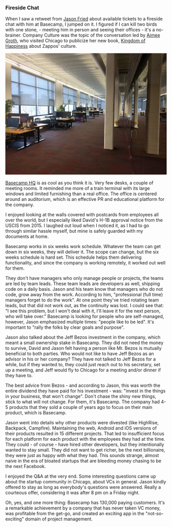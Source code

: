 ### Fireside Chat

When I saw a retweet from [Jason Fried](https://twitter.com/jasonfried) about available tickets to a fireside chat with him at Basecamp, I jumped on it. I figured if I can kill two birds with one stone, - meeting him in person and seeing their offices - it's a no-brainer. Company Culture was the topic of the conversation led by [Aimee Groth](https://twitter.com/AimeeGroth), who visited Chicago to publicize her new book, [Kingdom of Happiness](https://www.amazon.com/Kingdom-Happiness-Inside-Hsiehs-Zapponian/dp/1501129902) about Zappos' culture.

![Basecamp HQ](/resources/2017/04/basecamp.jpg)

[Basecamp HQ](https://basecamp.com/about/office) is as cool as you think it is. Very few desks, a couple of meeting rooms. It reminded me more of a train terminal with its large windows and limited furnishing than a real office. The office is centered around an auditorium, which is an effective PR and educational platform for the company.

I enjoyed looking at the walls covered with postcards from employees all over the world, but I especially liked David's H-1B approval notice from the USCIS from 2015. I laughed out loud when I noticed it, as I had to go through similar hassle myself, but mine is safely guarded with my documents at home.

Basecamp works in six weeks work schedule. Whatever the team can get down in six weeks, they will deliver it. The scope can change, but the six weeks schedule is hard set. This schedule helps them delivering functionality, and since the company is working remotely, it worked out well for them.

They don't have managers who only manage people or projects, the teams are led by team leads. These team leads are developers as well, shipping code on a daily basis. Jason and his team know that managers who do not code, grow away from the work. According to him, "professional (full time) managers forget to do the work".
At one point they've tried rotating team leads, but that did not work out, as the continuity was lost. I could see that: "I see this problem, but I won't deal with it, I'll leave it for the next person, who will take over." Basecamp is looking for people who are self-managed, however, Jason emphasized multiple times: "people like to be led". It's important to "rally the folks by clear goals and purpose".

Jason also talked about the Jeff Bezos investment in the company, which meant a small ownership stake in Basecamp. They did not need the money to survive, David and Jason felt having a person like Mr. Bezos is mutually beneficial to both parties. Who would not like to have Jeff Bezos as an advisor in his or her company? They have not talked to Jeff Bezos for a while, but if they wanted to, they could just reach out to his secretary, set up a meeting, and Jeff would fly to Chicago for a meeting and/or dinner if they have to.

The best advice from Bezos - and according to Jason, this was worth the entire dividend they have paid for his investment - was: "invest in the things in your business, that won't change". Don't chase the shiny new things, stick to what will not change. For them, it's Basecamp. The company had 4-5 products that they sold a couple of years ago to focus on their main product, which is Basecamp.

Jason went into details why other products were divested (like HighRise, Backpack, Campfire). Maintaining the web, Android and iOS versions of their products resulted in 15 different projects. That led to insufficient focus for each platform for each product with the employees they had at the time. They could - of course - have hired other developers, but they intentionally wanted to stay small. They did not want to get richer, be the next billionaire, they were just as happy with what they had. This sounds strange, almost naive in the era of bloated startups that are bleeding money chasing to be the next Facebook.

I enjoyed the Q&A at the very end. Some interesting questions came up about the startup community in Chicago, about VCs in general. Jason kindly offered to stay as long as everybody's questions were answered. Really a courteous offer, considering it was after 8 pm on a Friday night.

Oh, yes, and one more thing: Basecamp has 130,000 paying customers. It's a remarkable achievement by a company that has never taken VC money, was profitable from the get-go, and created an exciting app in the "not-so-exciting" domain of project management.
